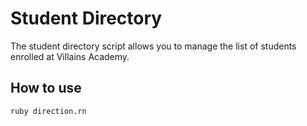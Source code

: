 # Student Directory #

The student directory script allows you to manage the list of students enrolled at Villains Academy.

## How to use ##

```shell
ruby direction.rn
```
